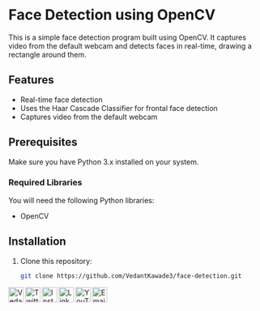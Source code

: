 # Face Detection using OpenCV

This is a simple face detection program built using OpenCV. It captures video from the default webcam and detects faces in real-time, drawing a rectangle around them.

## Features
- Real-time face detection
- Uses the Haar Cascade Classifier for frontal face detection
- Captures video from the default webcam

## Prerequisites
Make sure you have Python 3.x installed on your system.

### Required Libraries
You will need the following Python libraries:
- OpenCV

## Installation

1. Clone this repository:
   ```bash
   git clone https://github.com/VedantKawade3/face-detection.git

[<img align="left" alt="Vedant Kawade" width="30px" src="/images/git.png" />](https://vedantkawade3.github.io/Git-practice-in-live-environment/) [<img align="left" alt="Twitter - Vedant Kawade" width="30px" src="/images/twitter.png" />](https://x.com/Vedant_Kawade07) [<img align="left" alt="Instagram - Vedant Kawade" width="30px" src="/images/instagram.png" />](https://www.instagram.com/vedant) [<img align="left" alt="LinkedIn - Vedant Kawade" width="30px" src="/images/linkedin.png" />](https://www.linkedin.com/in/vedant-kawade-09501b278/) [<img align="left" alt="YouTube -Vedant Kawade" width="30px" src="/images/youtube.png" />](https://youtube.com/@evil_shark-b1s?si=BXq1C3zx-CPWadA5) [<img align="left" alt="Email -Vedant Kawade" width="30px" src="/images/gmail.png" />](mailto:vedantkawade.official@gmail.com)


